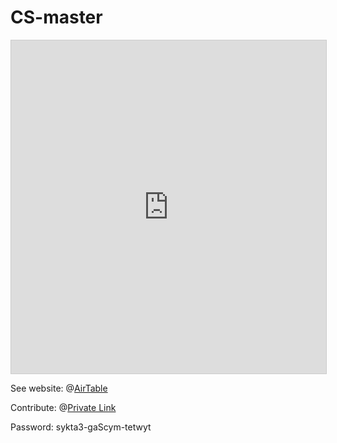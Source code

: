 # CS-master

<iframe class="airtable-embed" src="https://airtable.com/embed/shr8wZKvOMfCx4oTG?backgroundColor=red&viewControls=on" frameborder="0" onmousewheel="" width="100%" height="533" style="background: transparent; border: 1px solid #ccc;"></iframe>



See website: @[AirTable](https://airtable.com/shr8wZKvOMfCx4oTG/tblv2SrgdnsM0HH1C)

Contribute: @[Private Link](https://airtable.com/shra2OL1yMNrooL3L)

Password: sykta3-gaScym-tetwyt
